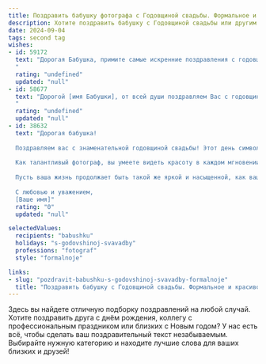```yaml
---
title: Поздравить бабушку фотографа с Годовщиной свадьбы. Формальное и красивое
description: Хотите поздравить бабушку с Годовщиной свадьбы или другим праздником? Наш ИИ создаст незабываемое поздравление, а вы обязательно выделитесь среди других.  
date: 2024-09-04
tags: second tag
wishes:
- id: 59172
  text: "Дорогая Бабушка, примите самые искренние поздравления с годовщиной свадьбы! Желаю вам крепкого здоровья, безграничного счастья и долгих лет, полных любви и взаимопонимания. Пусть ваша семейная фотогалерея пополняется новыми прекрасными снимками, запечатлевающими ваши радостные моменты.
  "
  rating: "undefined"
  updated: "null"
- id: 58677
  text: "Дорогой [имя Бабушки], от всей души поздравляем Вас с годовщиной свадьбы! Желаем Вам, как и в день вашей свадьбы,  радости, любви и благополучия! Пусть Ваша семейная фотогалерея пополняется новыми яркими снимками, полными счастья и тепла.
  "
  rating: "undefined"
  updated: "null"
- id: 38632
  text: "Дорогая бабушка!
  
  Поздравляем вас с знаменательной годовщиной свадьбы! Этот день символизирует не только годы, наполненные нежностью и заботой друг о друге, но и историю вашей любви, запечатлённую в сердцах всех ваших близких и родных.
  
  Как талантливый фотограф, вы умеете видеть красоту в каждом мгновении, и ваша жизнь, как изумительная фотография, наполнена яркими кадрами счастья, уюта и тепла. Благодаря вашему мастерству и любви к искусству, вы навсегда запечатлели в нашей памяти самые счастливые моменты.
  
  Пусть ваша жизнь продолжает быть такой же яркой и насыщенной, как ваши фотографии. Желаем вам здоровья, счастья и ещё много лет совместного пути, полного интересных и незабываемых моментов!
  
  С любовью и уважением,
  [Ваше имя]"
  rating: "0"
  updated: "null"

selectedValues:
  recipients: "babushku"
  holidays: "s-godovshinoj-svavadby"
  professions: "fotograf"
  style: "formalnoje"

links:
- slug: "pozdravit-babushku-s-godovshinoj-svavadby-formalnoje"
  title: "Поздравить бабушку с Годовщиной свадьбы. Формальное и красивое"
---
```


Здесь вы найдете отличную подборку поздравлений на любой случай. 
Хотите поздравить друга с днём рождения, коллегу с профессиональным праздником или близких с Новым годом? У нас есть всё, чтобы сделать ваш поздравительный текст незабываемым. Выбирайте нужную категорию и находите лучшие слова для ваших близких и друзей!
